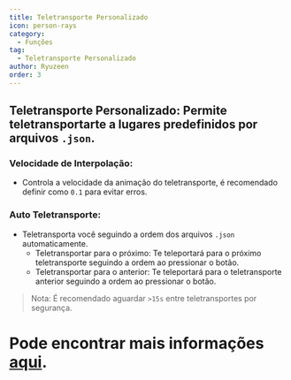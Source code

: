 ```yaml
---
title: Teletransporte Personalizado
icon: person-rays
category:
  - Funções
tag:
  - Teletransporte Personalizado
author: Ryuzeen
order: 3
---
```


## Teletransporte Personalizado: Permite teletransportarte a lugares predefinidos por arquivos `.json`.
### Velocidade de Interpolação:
- Controla a velocidade da animação do teletransporte, é recomendado definir como `0.1` para evitar erros.
### Auto Teletransporte:
- Teletransporta você seguindo a ordem dos arquivos `.json` automaticamente.
    - Teletransportar para o próximo: Te teleportará para o próximo teletransporte seguindo a ordem ao pressionar o botão.
    - Teletransportar para o anterior: Te teleportará para o teletransporte anterior seguindo a ordem ao pressionar o botão.
> Nota:  É recomendado aguardar `>15s` entre teletransportes por segurança.

# Pode encontrar mais informações [aqui](../.././guide/custom-tp-setting.md).


